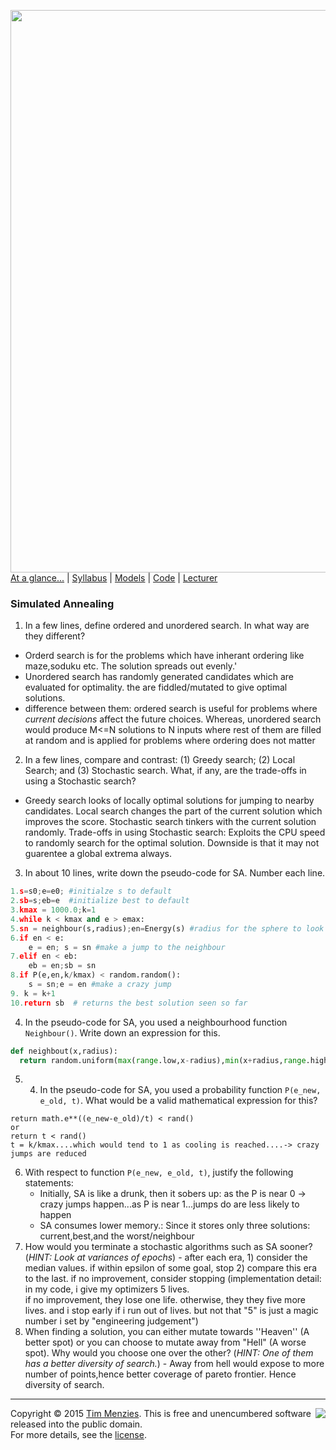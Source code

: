[<img width=900 src="https://raw.githubusercontent.com/txt/mase/master/img/banner1.png">](https://github.com/txt/mase/blob/master/README.md)   
[At a glance...](https://github.com/txt/mase/blob/master/OVERVIEW.md) |
[Syllabus](https://github.com/txt/mase/blob/master/SYLLABUS.md) |
[Models](https://github.com/txt/mase/blob/master/MODELS.md) |
[Code](https://github.com/txt/mase/tree/master/src) |
[Lecturer](http://menzies.us) 


### Simulated Annealing

  1. In a few lines, define ordered and unordered search. In what way are they different?
  - Orderd search is for the problems which have inherant ordering like maze,soduku etc. The solution spreads out evenly.'
  - Unordered search has randomly generated candidates which are evaluated for optimality. the are fiddled/mutated to give
    optimal solutions.
  - difference between them: ordered search is useful for problems where _current decisions_ affect the future choices. Whereas,
    unordered search would produce M<=N solutions to N inputs where rest of them are filled at random and is applied for 
    problems where ordering does not matter
  2. In a few lines, compare and contrast: (1) Greedy search; (2) Local Search; and (3) Stochastic search. What, if any, are the trade-offs in using a Stochastic search?
  - Greedy search looks of locally optimal solutions for jumping to nearby candidates. Local search changes the part of the 
    current solution which improves the score. Stochastic search tinkers with the current solution randomly.
    Trade-offs in using Stochastic search: Exploits the CPU speed to randomly search for the optimal solution. Downside  is that
    it may not guarentee a global extrema always.
  3. In about 10 lines, write down the pseudo-code for SA. Number each line.
  ```python
  1.s=s0;e=e0; #initialze s to default
  2.sb=s;eb=e  #initialize best to default
  3.kmax = 1000.0;k=1
  4.while k < kmax and e > emax:
  5.sn = neighbour(s,radius);en=Energy(s) #radius for the sphere to look at
  6.if en < e:
      e = en; s = sn #make a jump to the neighbour
  7.elif en < eb:
      eb = en;sb = sn
  8.if P(e,en,k/kmax) < random.random():
      s = sn;e = en #make a crazy jump
  9. k = k+1
  10.return sb  # returns the best solution seen so far
  ```
  4. In the pseudo-code for SA, you used a neighbourhood function `Neighbour()`. Write down an expression for this.
  ```python 
  def neighbout(x,radius):
    return random.uniform(max(range.low,x-radius),min(x+radius,range.high))
  ```
  5. 4. In the pseudo-code for SA, you used a probability function `P(e_new, e_old, t)`. What would be a valid mathematical expression for this?
  ```
  return math.e**((e_new-e_old)/t) < rand()
  or
  return t < rand()
  t = k/kmax....which would tend to 1 as cooling is reached....-> crazy jumps are reduced
  ```
  6. With respect to function `P(e_new, e_old, t)`, justify the following statements:
      * Initially, SA is like a drunk, then it sobers up: as the P is near 0 -> crazy jumps happen...as P is near 1...jumps do
        are less likely to happen
      * SA consumes lower memory.: Since it stores only three solutions: current,best,and the worst/neighbour
  7. How would you terminate a stochastic algorithms such as SA sooner? (*HINT: Look at variances of epochs*)
    - after each era, 1) consider the median values. if within epsilon of some goal, stop 
      2) compare this era to the last. if no improvement, consider stopping 
      (implementation detail: in my code, i give my optimizers 5 lives.  
      if no improvement, they lose one life. otherwise, they they five more lives. 
      and i stop early if i run out of lives. but not that "5" is just a magic number i set by "engineering judgement")
  8. When finding a solution, you can either mutate towards ''Heaven'' (A better spot) or you can choose to mutate away from "Hell" (A worse spot). Why would you choose one over the other? (*HINT: One of them has a better diversity of search.*)
    - Away from hell would expose to more number of points,hence better coverage of pareto frontier.
      Hence diversity of search.

_________

<img align=right src="https://raw.githubusercontent.com/txt/mase/master/img/pd-icon.png">Copyright © 2015 [Tim Menzies](http://menzies.us).
This is free and unencumbered software released into the public domain.   
For more details, see the [license](https://github.com/txt/mase/blob/master/LICENSE.md).

